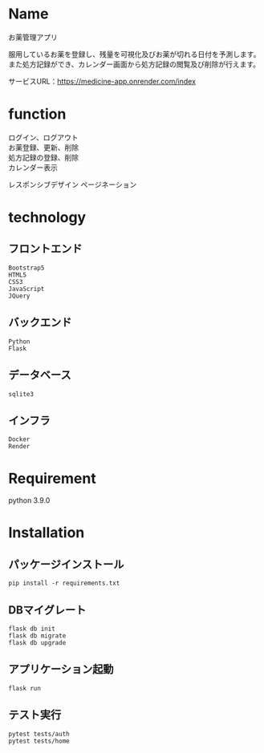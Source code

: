 # Name

お薬管理アプリ

服用しているお薬を登録し、残量を可視化及びお薬が切れる日付を予測します。  
また処方記録ができ、カレンダー画面から処方記録の閲覧及び削除が行えます。

サービスURL：https://medicine-app.onrender.com/index

# function

ログイン、ログアウト  
お薬登録、更新、削除  
処方記録の登録、削除  
カレンダー表示  

レスポンシブデザイン
ページネーション

# technology

## フロントエンド
```
Bootstrap5  
HTML5  
CSS3  
JavaScript  
JQuery
```

## バックエンド
```
Python  
Flask
```

## データベース
```
sqlite3
```

## インフラ
```
Docker  
Render
```

# Requirement

python 3.9.0

# Installation
## パッケージインストール
```
pip install -r requirements.txt
```
## DBマイグレート
```
flask db init
flask db migrate
flask db upgrade
```

## アプリケーション起動
```
flask run
```

## テスト実行
```
pytest tests/auth
pytest tests/home
```